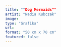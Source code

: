 ```yaml
---
title: ""Dog Mermaids""
artist: "Nadia Kubczak"
image:
type: "Grafika"
url:
format: "50 cm x 70 cm"
featured: false
---
```

